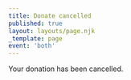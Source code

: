 ```yaml
---
title: Donate cancelled
published: true
layout: layouts/page.njk
_template: page
event: 'both'
---
```


Your donation has been cancelled.
